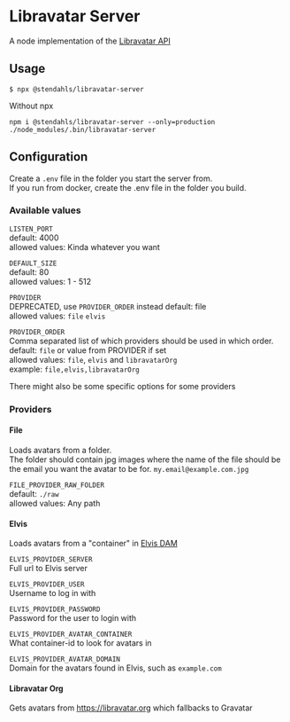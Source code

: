 # Libravatar Server

A node implementation of the [Libravatar API](https://wiki.libravatar.org/api/)

## Usage

```shell
$ npx @stendahls/libravatar-server
```

Without npx
```shell
npm i @stendahls/libravatar-server --only=production
./node_modules/.bin/libravatar-server
```

## Configuration

Create a `.env` file in the folder you start the server from.  
If you run from docker, create the .env file in the folder you build.

### Available values

`LISTEN_PORT`  
default: 4000  
allowed values: Kinda whatever you want

`DEFAULT_SIZE`  
default: 80  
allowed values: 1 - 512

`PROVIDER`  
DEPRECATED, use `PROVIDER_ORDER` instead
default: file  
allowed values: `file` `elvis`

`PROVIDER_ORDER`  
Comma separated list of which providers should be used in which order.  
default: `file` or value from PROVIDER if set  
allowed values: `file`, `elvis` and `libravatarOrg`  
example: `file,elvis,libravatarOrg`

There might also be some specific options for some providers

### Providers


#### File
Loads avatars from a folder.  
The folder should contain jpg images where the name of the file should be the email you
want the avatar to be for. `my.email@example.com.jpg`

`FILE_PROVIDER_RAW_FOLDER`  
default: `./raw`  
allowed values: Any path


#### Elvis
Loads avatars from a "container" in [Elvis DAM](https://www.woodwing.com/en/digital-asset-management-system)


`ELVIS_PROVIDER_SERVER`  
Full url to Elvis server

`ELVIS_PROVIDER_USER`  
Username to log in with

`ELVIS_PROVIDER_PASSWORD`  
Password for the user to login with


`ELVIS_PROVIDER_AVATAR_CONTAINER`  
What container-id to look for avatars in

`ELVIS_PROVIDER_AVATAR_DOMAIN`  
Domain for the avatars found in Elvis, such as `example.com`

#### Libravatar Org
Gets avatars from https://libravatar.org which fallbacks to Gravatar
